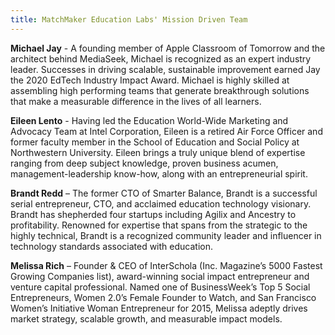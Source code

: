 ```yaml
---
title: MatchMaker Education Labs' Mission Driven Team
---
```

**Michael Jay** - A founding member of Apple Classroom of Tomorrow and the architect behind MediaSeek, Michael is recognized as an expert industry leader. Successes in driving scalable, sustainable improvement earned Jay the 2020 EdTech Industry Impact Award. Michael is highly skilled at assembling high performing teams that generate breakthrough solutions that make a measurable difference in the lives of all learners.<br/>

**Eileen Lento** - Having led the Education World-Wide Marketing and Advocacy Team at Intel Corporation, Eileen is a retired Air Force Officer and former faculty member in the School of Education and Social Policy at Northwestern University. Eileen brings a truly unique blend of expertise ranging from deep subject knowledge, proven business acumen, management-leadership know-how, along with an entrepreneurial spirit.<br/>

**Brandt Redd** – The former CTO of Smarter Balance, Brandt is a successful serial entrepreneur, CTO, and acclaimed education technology visionary. Brandt has shepherded four startups including Agilix and Ancestry to profitability. Renowned for expertise that spans from the strategic to the highly technical, Brandt is a recognized community leader and influencer in technology standards associated with education.<br/>

**Melissa Rich** – Founder & CEO of InterSchola (Inc. Magazine’s 5000 Fastest Growing Companies list), award-winning social impact entrepreneur and venture capital professional. Named one of BusinessWeek’s Top 5 Social Entrepreneurs, Women 2.0’s Female Founder to Watch, and San Francisco Women’s Initiative Woman Entrepreneur for 2015, Melissa adeptly drives market strategy, scalable growth, and measurable impact models.<br/>

